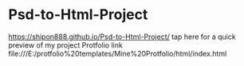 # Psd-to-Html-Project
https://shipon888.github.io/Psd-to-Html-Project/ tap here for a quick preview of my project
Protfolio link
file:///E:/protfolio%20templates/Mine%20Protfolio/html/index.html
